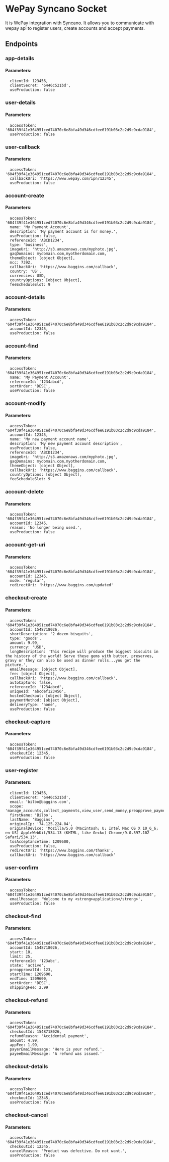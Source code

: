 # WePay Syncano Socket

It is WePay integration with Syncano. It allows you to communicate with wepay api to register users, create accounts and accept payments.

## Endpoints

### app-details

#### Parameters:

      clientId: 123456,
      clientSecret: '6446c521bd',
      useProduction: false


### user-details

#### Parameters:

      accessToken: '604f39f41e364951ced74070c6e8bfa49d346cdfee6191b03c2c2d9c9cda9184',
      useProduction: false


### user-callback

#### Parameters:

      accessToken: '604f39f41e364951ced74070c6e8bfa49d346cdfee6191b03c2c2d9c9cda9184',
      callbackUri: 'https://www.wepay.com/ipn/12345',
      useProduction: false


### account-create

#### Parameters:

      accessToken: '604f39f41e364951ced74070c6e8bfa49d346cdfee6191b03c2c2d9c9cda9184',
      name: 'My Payment Account',
      description: 'My payment account is for money.',
      useProduction: false,
      referenceId: 'ABCD1234',
      type: 'business',
      imageUri: 'http://s3.amazonaws.com/myphoto.jpg',
      gaqDomains: mydomain.com,myotherdomain.com,
      themeObject: [object Object],
      mcc: 7392,
      callbackUri: 'https://www.baggins.com/callback',
      country: 'US',
      currencies: USD,
      countryOptions: [object Object],
      feeScheduleSlot: 9


### account-details

#### Parameters:

      accessToken: '604f39f41e364951ced74070c6e8bfa49d346cdfee6191b03c2c2d9c9cda9184',
      accountId: 12345,
      useProduction: false


### account-find

#### Parameters:

      accessToken: '604f39f41e364951ced74070c6e8bfa49d346cdfee6191b03c2c2d9c9cda9184',
      name: 'My Payment Account',
      referenceId: '1234abcd',
      sortOrder: 'DESC',
      useProduction: false


### account-modify

#### Parameters:

      accessToken: '604f39f41e364951ced74070c6e8bfa49d346cdfee6191b03c2c2d9c9cda9184',
      accountId: 12345,
      name: 'My new payment account name',
      description: 'My new payment account description',
      useProduction: false,
      referenceId: 'ABCD1234',
      imageUri: 'http://s3.amazonaws.com/myphoto.jpg',
      gaqDomains: mydomain.com,myotherdomain.com,
      themeObject: [object Object],
      callbackUri: 'https://www.baggins.com/callback',
      countryOptions: [object Object],
      feeScheduleSlot: 9


### account-delete

#### Parameters:

      accessToken: '604f39f41e364951ced74070c6e8bfa49d346cdfee6191b03c2c2d9c9cda9184',
      accountId: 12345,
      reason: 'No longer being used.',
      useProduction: false


### account-get-uri

#### Parameters:

      accessToken: '604f39f41e364951ced74070c6e8bfa49d346cdfee6191b03c2c2d9c9cda9184',
      accountId: 12345,
      mode: 'regular',
      redirectUri: 'https://www.baggins.com/updated'


### checkout-create

#### Parameters:

      accessToken: '604f39f41e364951ced74070c6e8bfa49d346cdfee6191b03c2c2d9c9cda9184',
      accountId: 1548718026,
      shortDescription: '2 dozen bisquits',
      type: 'goods',
      amount: 9.99,
      currency: 'USD',
      longDescription: 'This recipe will produce the biggest biscuits in the history of the world! Serve these gems with butter, preserves, gravy or they can also be used as dinner rolls...you get the picture.',
      emailMessage: [object Object],
      fee: [object Object],
      callbackUri: 'https://www.baggins.com/callback',
      autoCapture: false,
      referenceId: '1234abcd',
      uniqueId: 'abcdef123456',
      hostedCheckout: [object Object],
      paymentMethod: [object Object],
      deliveryType: 'none',
      useProduction: false


### checkout-capture

#### Parameters:

      accessToken: '604f39f41e364951ced74070c6e8bfa49d346cdfee6191b03c2c2d9c9cda9184',
      checkoutId: 12345,
      useProduction: false


### user-register

#### Parameters:

      clientId: 123456,
      clientSecret: '6446c521bd',
      email: 'bilbo@baggins.com',
      scope: 'manage_accounts,collect_payments,view_user,send_money,preapprove_payments',
      firstName: 'Bilbo',
      lastName: 'Baggins',
      originalIp: '74.125.224.84',
      originalDevice: 'Mozilla/5.0 (Macintosh; U; Intel Mac OS X 10_6_6; en-US) AppleWebKit/534.13 (KHTML, like Gecko) Chrome/9.0.597.102 Safari/534.13',
      tosAcceptanceTime: 1209600,
      useProduction: false,
      redirectUri: 'https://www.baggins.com/thanks',
      callbackUri: 'https://www.baggins.com/callback'


### user-confirm

#### Parameters:

      accessToken: '604f39f41e364951ced74070c6e8bfa49d346cdfee6191b03c2c2d9c9cda9184',
      emailMessage: 'Welcome to my <strong>application</strong>',
      useProduction: false


### checkout-find

#### Parameters:

      accessToken: '604f39f41e364951ced74070c6e8bfa49d346cdfee6191b03c2c2d9c9cda9184',
      accountId: 1548718026,
      start: 10,
      limit: 25,
      referenceId: '123abc',
      state: 'active',
      preapprovalId: 123,
      startTime: 1209600,
      endTime: 1209600,
      sortOrder: 'DESC',
      shippingFee: 2.99


### checkout-refund

#### Parameters:

      accessToken: '604f39f41e364951ced74070c6e8bfa49d346cdfee6191b03c2c2d9c9cda9184',
      checkoutId: 1548718026,
      refundReason: 'Accidental payment',
      amount: 4.99,
      appFee: 1.99,
      payerEmailMessage: 'Here is your refund.',
      payeeEmailMessage: 'A refund was issued.'


### checkout-details

#### Parameters:

      accessToken: '604f39f41e364951ced74070c6e8bfa49d346cdfee6191b03c2c2d9c9cda9184',
      checkoutId: 12345,
      useProduction: false


### checkout-cancel

#### Parameters:

      accessToken: '604f39f41e364951ced74070c6e8bfa49d346cdfee6191b03c2c2d9c9cda9184',
      checkoutId: 12345,
      cancelReason: 'Product was defective. Do not want.',
      useProduction: false


